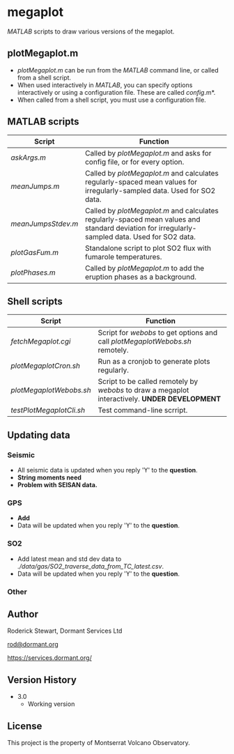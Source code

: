 # megaplot

*MATLAB* scripts to draw various versions of the megaplot.

## plotMegaplot.m

* *plotMegaplot.m* can be run from the *MATLAB* command line, or called from a shell script.
* When used interactively in *MATLAB*, you can specify options interactively or using a configuration file. These are called *config*.m*.
* When called from a shell script, you must use a configuration file.

## MATLAB scripts

| Script       | Function |
| -------------| -------------------|
| *askArgs.m*   | Called by *plotMegaplot.m* and asks for config file, or for every option.|
| *meanJumps.m* | Called by *plotMegaplot.m* and calculates regularly-spaced mean values for irregularly-sampled data. Used for SO2 data.|
| *meanJumpsStdev.m* | Called by *plotMegaplot.m* and calculates regularly-spaced mean values and standard deviation for irregularly-sampled data. Used for SO2 data.|
| *plotGasFum.m* | Standalone script to plot SO2 flux with fumarole temperatures.|
| *plotPhases.m* | Called by *plotMegaplot.m* to add the eruption phases as a background.|

## Shell scripts

| Script       | Function |
| -------------| -------------------|
| *fetchMegaplot.cgi*   | Script for *webobs* to get options and call *plotMegaplotWebobs.sh* remotely.|
| *plotMegaplotCron.sh*   | Run as a cronjob to generate plots regularly.|
| *plotMegaplotWebobs.sh* | Script to be called remotely by *webobs* to draw a megaplot interactively. **UNDER DEVELOPMENT**|
| *testPlotMegaplotCli.sh* | Test command-line scrript.|

## Updating data

### Seismic

* All seismic data is updated when you reply 'Y' to the **question**.
* **String moments need**
* **Problem with SEISAN data.**

### GPS

* **Add** 
* Data will be updated when you  reply 'Y' to the **question**.

### SO2

* Add latest mean and std dev data to *./data/gas/SO2_traverse_data_from_TC_latest.csv*.
* Data will be updated when you  reply 'Y' to the **question**.

### Other

## Author

Roderick Stewart, Dormant Services Ltd

rod@dormant.org

https://services.dormant.org/

## Version History

* 3.0
    * Working version

## License

This project is the property of Montserrat Volcano Observatory.
